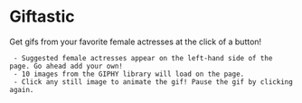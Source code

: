 # Giftastic #

 Get gifs from your favorite female actresses at the click of a button!
 
     - Suggested female actresses appear on the left-hand side of the page. Go ahead add your own!
     - 10 images from the GIPHY library will load on the page. 
     - Click any still image to animate the gif! Pause the gif by clicking again.

 

    


    
